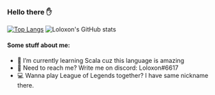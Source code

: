 ### Hello there :hand:

<!--
**Loloxon/Loloxon** is a ✨ _special_ ✨ repository because its `README.md` (this file) appears on your GitHub profile.

Here are some ideas to get you started:
-->
[![Top Langs](https://github-readme-stats.vercel.app/api/top-langs/?username=Loloxon&hide=jupyter%20notebook,python&layout=compact&theme=dracula&langs_count=4)](https://github.com/Loloxon/github-readme-stats)
![Loloxon's GitHub stats](https://github-readme-stats.vercel.app/api?username=Loloxon&show_icons=true&theme=merko)

<!-- - 🔭 I’m currently working on ... -->
<!-- - 👯 I’m looking to collaborate on ... -->
<!-- - 🤔 I’m looking for help with ... -->
<!-- - 💬 Ask me about ... -->
<!-- - 😄 Pronouns: ... -->
#### Some stuff about me:
- 🌱 I’m currently learning Scala cuz this language is amazing
- :calling: Need to reach me? Write me on discord: Loloxon#6617
- :computer: Wanna play League of Legends together? I have same nickname there.


